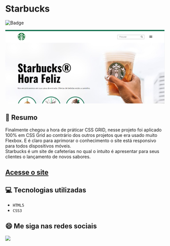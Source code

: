# Starbucks
![Badge](http://img.shields.io/static/v1?label=STATUS&message=CONCLUIDO&color=GREEN&style=for-the-badge)             

<img src="https://github.com/luizfelipe9627/starbucks/blob/master/images/starbucks.png" alt="Site">

## 📄 Resumo
Finalmente chegou a hora de práticar CSS GRID, nesse projeto foi aplicado 100% em CSS Grid ao contrário dos outros projetos que era usado muito Flexbox. E é claro para aprimorar o conhecimento o site está responsivo para todos dispositivos móveis.
<br>
Starbucks é um site de cafeterias no qual o intuito é apresentar para seus clientes o lançamento de novos sabores.

## <a href="https://luizfelipe9627.github.io/starbucks">Acesse o site</a>

## 💻 Tecnologias utilizadas

- ``HTML5``
- ``CSS3``

## 😄 Me siga nas redes sociais<br>

<p align="left">
  <a href="https://www.linkedin.com/in/luizfelipe9627/" target="_blank"><img src="https://img.shields.io/badge/-LinkedIn-%230077B5?style=for-the-badge&logo=linkedin&logoColor=white"></a>
</p>
